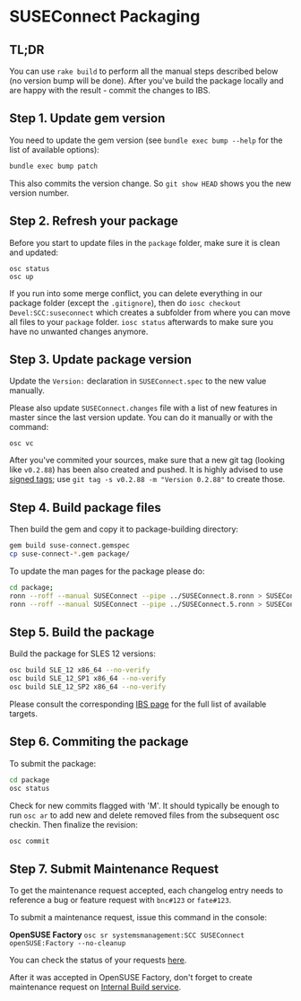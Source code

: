 # SUSEConnect Packaging

## TL;DR

You can use `rake build` to perform all the manual steps described below (no version bump will be done).
After you've build the package locally and are happy with the result - commit the changes to IBS.

## Step 1. Update gem version

You need to update the gem version (see `bundle exec bump --help` for the list of available options):

```bash
bundle exec bump patch
```
This also commits the version change. So `git show HEAD` shows you the new version number.

## Step 2. Refresh your package

Before you start to update files in the `package` folder, make sure it is clean and updated:
```
osc status
osc up
```

If you run into some merge conflict, you can delete everything in our package folder (except the `.gitignore`), then do
`iosc checkout Devel:SCC:suseconnect` which creates a subfolder from where you can move all files to your `package` folder.
`iosc status` afterwards to make sure you have no unwanted changes anymore.

## Step 3. Update package version

Update the `Version:` declaration in `SUSEConnect.spec` to the new value manually.

Please also update `SUSEConnect.changes` file with a list of new features in master since the last version update. You can do it manually or with the command:
```
osc vc
```

After you've commited your sources, make sure that a new git tag (looking like `v0.2.88`) has been also created and pushed. It is highly advised to use [signed tags](https://git-scm.com/book/en/v2/Git-Tools-Signing-Your-Work); use `git tag -s v0.2.88 -m "Version 0.2.88"` to create those.

## Step 4. Build package files

Then build the gem and copy it to package-building directory:

```bash
gem build suse-connect.gemspec
cp suse-connect-*.gem package/
```

To update the man pages for the package please do:

```bash
cd package;
ronn --roff --manual SUSEConnect --pipe ../SUSEConnect.8.ronn > SUSEConnect.8  && gzip -f SUSEConnect.8
ronn --roff --manual SUSEConnect --pipe ../SUSEConnect.5.ronn > SUSEConnect.5  && gzip -f SUSEConnect.5
```

## Step 5. Build the package

Build the package for SLES 12 versions:

```bash
osc build SLE_12 x86_64 --no-verify
osc build SLE_12_SP1 x86_64 --no-verify
osc build SLE_12_SP2 x86_64 --no-verify
```

Please consult the corresponding [IBS page](https://build.opensuse.org/package/show/systemsmanagement:SCC/SUSEConnect) for the full list of available targets.

## Step 6. Commiting the package

To submit the package:
```bash
cd package
osc status
```

Check for new commits flagged with 'M'.
It should typically be enough to run `osc ar` to add new and delete removed files from the subsequent osc checkin. Then finalize the revision:

```bash
osc commit
```


## Step 7. Submit Maintenance Request

To get the maintenance request accepted, each changelog entry needs to reference a bug or feature
request with `bnc#123` or `fate#123`.

To submit a maintenance request, issue this command in the console:

__OpenSUSE Factory__ `osc sr systemsmanagement:SCC SUSEConnect openSUSE:Factory --no-cleanup`

You can check the status of your requests [here](https://build.opensuse.org/package/requests/systemsmanagement:SCC/SUSEConnect).

After it was accepted in OpenSUSE Factory, don't forget to create maintenance request on [Internal Build service](https://build.suse.de/package/show/Devel:SCC:suseconnect/SUSEConnect). 

